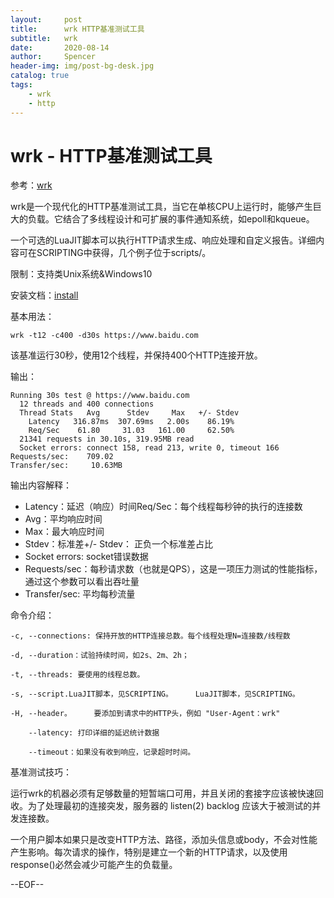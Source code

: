 ```yaml
---
layout:     post
title:      wrk HTTP基准测试工具
subtitle:   wrk
date:       2020-08-14
author:     Spencer
header-img: img/post-bg-desk.jpg
catalog: true
tags:
    - wrk
    - http
---
```


# wrk - HTTP基准测试工具
参考：[wrk](https://github.com/wg/wrk)

wrk是一个现代化的HTTP基准测试工具，当它在单核CPU上运行时，能够产生巨大的负载。它结合了多线程设计和可扩展的事件通知系统，如epoll和kqueue。

一个可选的LuaJIT脚本可以执行HTTP请求生成、响应处理和自定义报告。详细内容可在SCRIPTING中获得，几个例子位于scripts/。

限制：支持类Unix系统&Windows10

安装文档：[install](https://github.com/wg/wrk/wiki)

基本用法：

```
wrk -t12 -c400 -d30s https://www.baidu.com
```

该基准运行30秒，使用12个线程，并保持400个HTTP连接开放。

输出：

```
Running 30s test @ https://www.baidu.com
  12 threads and 400 connections
  Thread Stats   Avg      Stdev     Max   +/- Stdev
    Latency   316.87ms  307.69ms   2.00s    86.19%
    Req/Sec    61.80     31.03   161.00     62.50%
  21341 requests in 30.10s, 319.95MB read
  Socket errors: connect 158, read 213, write 0, timeout 166
Requests/sec:    709.02
Transfer/sec:     10.63MB
```

输出内容解释：

* Latency：延迟（响应）时间Req/Sec：每个线程每秒钟的执行的连接数
* Avg：平均响应时间
* Max：最大响应时间
* Stdev：标准差+/- Stdev： 正负一个标准差占比
* Socket errors: socket错误数据
* Requests/sec：每秒请求数（也就是QPS），这是一项压力测试的性能指标，通过这个参数可以看出吞吐量
* Transfer/sec: 平均每秒流量

命令介绍：

```
-c, --connections: 保持开放的HTTP连接总数。每个线程处理N=连接数/线程数

-d, --duration：试验持续时间，如2s、2m、2h；

-t, --threads: 要使用的线程总数。

-s, --script.LuaJIT脚本，见SCRIPTING。     LuaJIT脚本，见SCRIPTING。

-H, --header。     要添加到请求中的HTTP头，例如 "User-Agent：wrk"

    --latency: 打印详细的延迟统计数据

    --timeout：如果没有收到响应，记录超时时间。
```

基准测试技巧：

运行wrk的机器必须有足够数量的短暂端口可用，并且关闭的套接字应该被快速回收。为了处理最初的连接突发，服务器的 listen(2) backlog 应该大于被测试的并发连接数。

一个用户脚本如果只是改变HTTP方法、路径，添加头信息或body，不会对性能产生影响。每次请求的操作，特别是建立一个新的HTTP请求，以及使用response()必然会减少可能产生的负载量。

--EOF--

